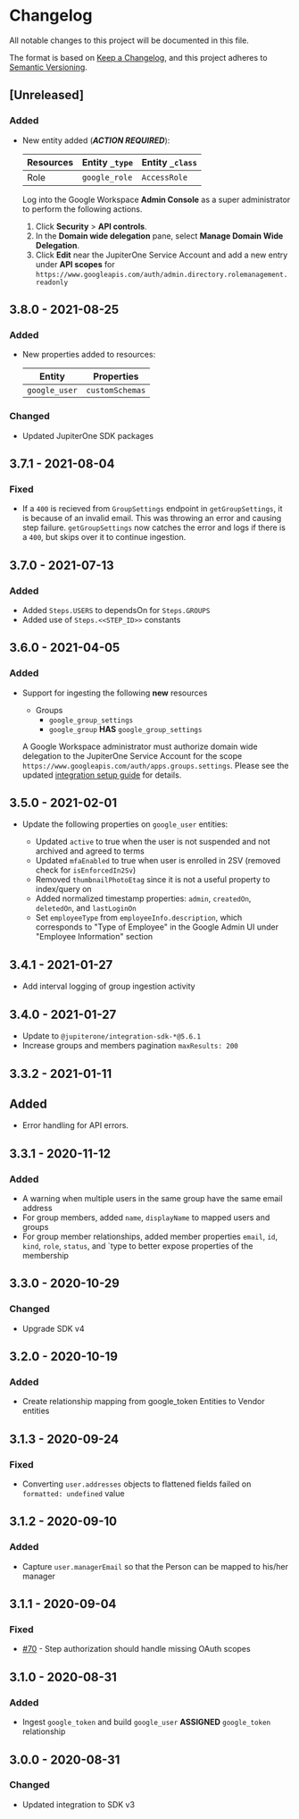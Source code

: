 # Changelog

All notable changes to this project will be documented in this file.

The format is based on [Keep a Changelog](https://keepachangelog.com/en/1.0.0/),
and this project adheres to
[Semantic Versioning](https://semver.org/spec/v2.0.0.html).

## [Unreleased]

### Added

- New entity added (_**ACTION REQUIRED**_):

  | Resources | Entity `_type` | Entity `_class` |
  | --------- | -------------- | --------------- |
  | Role      | `google_role`  | `AccessRole`    |

  Log into the Google Workspace **Admin Console** as a super administrator to
  perform the following actions.

  1. Click **Security** > **API controls**.
  2. In the **Domain wide delegation** pane, select **Manage Domain Wide
     Delegation**.
  3. Click **Edit** near the JupiterOne Service Account and add a new entry
     under **API scopes** for
     `https://www.googleapis.com/auth/admin.directory.rolemanagement.readonly`

## 3.8.0 - 2021-08-25

### Added

- New properties added to resources:

  | Entity        | Properties      |
  | ------------- | --------------- |
  | `google_user` | `customSchemas` |

### Changed

- Updated JupiterOne SDK packages

## 3.7.1 - 2021-08-04

### Fixed

- If a `400` is recieved from `GroupSettings` endpoint in `getGroupSettings`, it
  is because of an invalid email. This was throwing an error and causing step
  failure. `getGroupSettings` now catches the error and logs if there is a
  `400`, but skips over it to continue ingestion.

## 3.7.0 - 2021-07-13

### Added

- Added `Steps.USERS` to dependsOn for `Steps.GROUPS`
- Added use of `Steps.<<STEP_ID>>` constants

## 3.6.0 - 2021-04-05

### Added

- Support for ingesting the following **new** resources

  - Groups
    - `google_group_settings`
    - `google_group` **HAS** `google_group_settings`

  A Google Workspace administrator must authorize domain wide delegation to the
  JupiterOne Service Account for the scope
  `https://www.googleapis.com/auth/apps.groups.settings`. Please see the updated
  [integration setup guide](docs/jupiterone.md) for details.

## 3.5.0 - 2021-02-01

- Update the following properties on `google_user` entities:

  - Updated `active` to true when the user is not suspended and not archived and
    agreed to terms
  - Updated `mfaEnabled` to true when user is enrolled in 2SV (removed check for
    `isEnforcedIn2Sv`)
  - Removed `thumbnailPhotoEtag` since it is not a useful property to
    index/query on
  - Added normalized timestamp properties: `admin`, `createdOn`, `deletedOn`,
    and `lastLoginOn`
  - Set `employeeType` from `employeeInfo.description`, which corresponds to
    "Type of Employee" in the Google Admin UI under "Employee Information"
    section

## 3.4.1 - 2021-01-27

- Add interval logging of group ingestion activity

## 3.4.0 - 2021-01-27

- Update to `@jupiterone/integration-sdk-*@5.6.1`
- Increase groups and members pagination `maxResults: 200`

## 3.3.2 - 2021-01-11

## Added

- Error handling for API errors.

## 3.3.1 - 2020-11-12

### Added

- A warning when multiple users in the same group have the same email address
- For group members, added `name`, `displayName` to mapped users and groups
- For group member relationships, added member properties `email`, `id`, `kind`,
  `role`, `status`, and `type to better expose properties of the membership

## 3.3.0 - 2020-10-29

### Changed

- Upgrade SDK v4

## 3.2.0 - 2020-10-19

### Added

- Create relationship mapping from google_token Entities to Vendor entities

## 3.1.3 - 2020-09-24

### Fixed

- Converting `user.addresses` objects to flattened fields failed on
  `formatted: undefined` value

## 3.1.2 - 2020-09-10

### Added

- Capture `user.managerEmail` so that the Person can be mapped to his/her
  manager

## 3.1.1 - 2020-09-04

### Fixed

- [#70](https://github.com/JupiterOne/graph-google/issues/70) - Step
  authorization should handle missing OAuth scopes

## 3.1.0 - 2020-08-31

### Added

- Ingest `google_token` and build `google_user` **ASSIGNED** `google_token`
  relationship

## 3.0.0 - 2020-08-31

### Changed

- Updated integration to SDK v3
